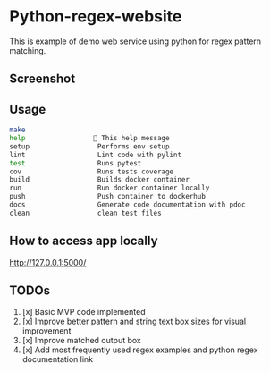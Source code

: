 # Python-regex-website

This is example of demo web service using python for regex pattern matching.

## Screenshot


## Usage 

```bash
make
help                 💬 This help message
setup                 Performs env setup
lint                  Lint code with pylint
test                  Runs pytest
cov                   Runs tests coverage
build                 Builds docker container
run                   Run docker container locally
push                  Push container to dockerhub
docs                  Generate code documentation with pdoc
clean                 clean test files
```

## How to access app locally
http://127.0.0.1:5000/


## TODOs
1. [x] Basic MVP code implemented
2. [x] Improve better pattern and string text box sizes for visual improvement 
3. [x] Improve matched output box 
4. [x] Add most frequently used regex examples and python regex documentation link 

